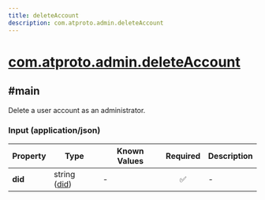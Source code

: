 ```yaml
---
title: deleteAccount
description: com.atproto.admin.deleteAccount
---
```


# [com.atproto.admin.deleteAccount](https://github.com/myConsciousness/atproto.dart/blob/main/lexicons/com/atproto/admin/deleteAccount.json)

## #main

Delete a user account as an administrator.

### Input (application/json)

| Property | Type | Known Values | Required | Description |
| --- | --- | --- | :---: | --- |
| **did** | string ([did](https://atproto.com/specs/did)) | - | ✅ | - |
